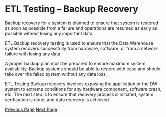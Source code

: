 # ETL Testing – Backup Recovery
Backup recovery for a system is planned to ensure that system is restored as soon as possible from a failure and operations are resumed as early as possible without losing any important data.

ETL Backup recovery testing is used to ensure that the Data Warehouse system recovers successfully from hardware, software, or from a network failure with losing any data.

A proper backup plan must be prepared to ensure maximum system availability. Backup systems should be able to restore with ease and should take over the failed system without any data loss.

ETL Testing Backup recovery involves exposing the application or the DW system to extreme conditions for any hardware component, software crash, etc. The next step is to ensure that recovery process is initiated, system verification is done, and data recovery is achieved.


[Previous Page](../etl_testing/etl_testing_data_completeness.md) [Next Page](../etl_testing/etl_testing_automation.md) 
